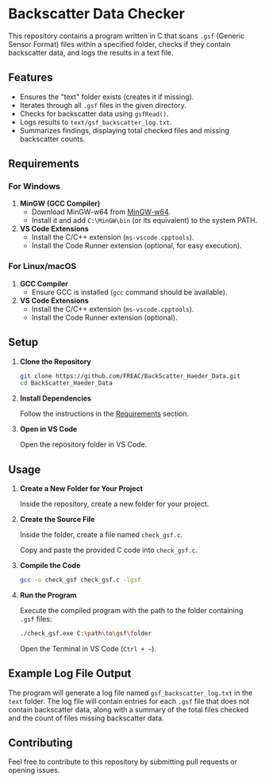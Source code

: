 # Backscatter Data Checker

This repository contains a program written in C that scans `.gsf` (Generic Sensor Format) files within a specified folder, checks if they contain backscatter data, and logs the results in a text file.

## Features

- Ensures the "text" folder exists (creates it if missing).
- Iterates through all `.gsf` files in the given directory.
- Checks for backscatter data using `gsfRead()`.
- Logs results to `text/gsf_backscatter_log.txt`.
- Summarizes findings, displaying total checked files and missing backscatter counts.

## Requirements

### For Windows

1. **MinGW (GCC Compiler)**
   - Download MinGW-w64 from [MinGW-w64](https://www.mingw-w64.org/downloads/).
   - Install it and add `C:\MinGW\bin` (or its equivalent) to the system PATH.
2. **VS Code Extensions**
   - Install the C/C++ extension (`ms-vscode.cpptools`).
   - Install the Code Runner extension (optional, for easy execution).

### For Linux/macOS

1. **GCC Compiler**
   - Ensure GCC is installed (`gcc` command should be available).
2. **VS Code Extensions**
   - Install the C/C++ extension (`ms-vscode.cpptools`).
   - Install the Code Runner extension (optional).

## Setup

1. **Clone the Repository**
   ```bash
   git clone https://github.com/FREAC/BackScatter_Haeder_Data.git
   cd BackScatter_Haeder_Data
   ```

2. **Install Dependencies**

   Follow the instructions in the [Requirements](#requirements) section.

3. **Open in VS Code**

   Open the repository folder in VS Code.

## Usage

1. **Create a New Folder for Your Project**

   Inside the repository, create a new folder for your project.

2. **Create the Source File**

   Inside the folder, create a file named `check_gsf.c`.

   Copy and paste the provided C code into `check_gsf.c`.

3. **Compile the Code**
   ```bash
   gcc -o check_gsf check_gsf.c -lgsf
   ```

4. **Run the Program**

   Execute the compiled program with the path to the folder containing `.gsf` files:
   ```bash
   ./check_gsf.exe C:\path\to\gsf\folder
   ```

   Open the Terminal in VS Code (`Ctrl + ~`).

## Example Log File Output

The program will generate a log file named `gsf_backscatter_log.txt` in the `text` folder. The log file will contain entries for each `.gsf` file that does not contain backscatter data, along with a summary of the total files checked and the count of files missing backscatter data.

## Contributing

Feel free to contribute to this repository by submitting pull requests or opening issues.
